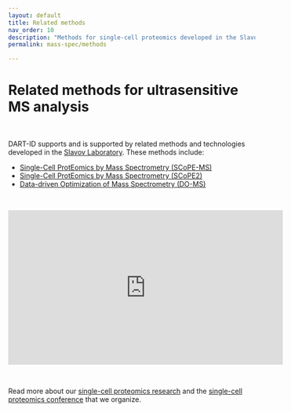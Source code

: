 ```yaml
---
layout: default
title: Related methods
nav_order: 10
description: "Methods for single-cell proteomics developed in the Slavov Laboratory, Northeastern University, Boston"
permalink: mass-spec/methods

---
```


# Related methods for ultrasensitive MS analysis

&nbsp;


DART-ID supports and is supported by related methods and technologies developed in the [Slavov Laboratory](http://slavovlab.net). These methods include:

* [Single-Cell ProtEomics by Mass Spectrometry (SCoPE-MS)](http://slavovlab.net/2016_SCoPE-MS/index.html)
* [Single-Cell ProtEomics by Mass Spectrometry (SCoPE2)](http://scope2.slavovlab.net)
* [Data-driven Optimization of Mass Spectrometry (DO-MS)](https://do-ms.slavovlab.net)



&nbsp;

<iframe width="560" height="315" src="https://www.youtube.com/embed/XNyYZ8w_8jY" frameborder="0" allow="accelerometer; autoplay; encrypted-media; gyroscope; picture-in-picture" allowfullscreen></iframe>


&nbsp;

Read more about our [single-cell proteomics research](https://web.northeastern.edu/slavovlab/research.htm#SCoPE-MS) and the [single-cell proteomics conference](http://single-cell.net) that we organize.  
